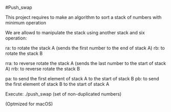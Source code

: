 #Push_swap

This project requires to make an algorithm to sort a stack of numbers with minimum operation

We are allowd to manipulate the stack using another stack and six operation:

ra: to rotate the stack A (sends the first number to the end of stack A)
rb: to rotate the stack B

rra: to reverse rotate the stack A (sends the last number to the start of stack A)
rrb: to reverse rotate the stack B

pa: to send the first element of stack A to the start of stack B
pb: to send the first element of stack B to the start of stack A

Execute: ./push_swap (set of non-duplicated numbers)

(Optmized for macOS)
